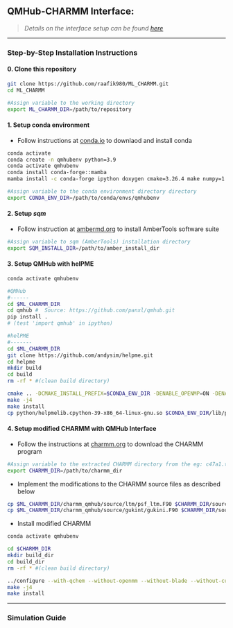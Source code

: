 ## QMHub-CHARMM Interface:
> *Details on the interface setup can be found [here](https://raafik980.github.io/posts/charmm-python-interfacer/)*

- - -

### Step-by-Step Installation Instructions


#### 0. Clone this repository
```bash
git clone https://github.com/raafik980/ML_CHARMM.git
cd ML_CHARMM

#Assign variable to the working directory
export ML_CHARMM_DIR=/path/to/repository
```

#### 1. Setup conda environment
- Follow instructions at [conda.io](https://docs.conda.io/projects/conda/en/latest/index.html) to downlaod and install  conda

```bash
conda activate
conda create -n qmhubenv python=3.9
conda activate qmhubenv
conda install conda-forge::mamba
mamba install -c conda-forge ipython doxygen cmake=3.26.4 make numpy=1.23.4 scipy=1.9.3 mkl gawk pybind11 pytorch pytorch-lightning matplotlib mdanalysis multiprocess tqdm

#Assign variable to the conda environment directory directory
export CONDA_ENV_DIR=/path/to/conda/envs/qmhubenv
```

#### 2. Setup *sqm*
- Follow instruction at [ambermd.org](https://ambermd.org/AmberTools.php) to install AmberTools software suite

```bash
#Assign variable to sqm (AmberTools) installation directory
export SQM_INSTALL_DIR=/path/to/amber_install_dir
```

#### 3. Setup QMHub with helPME
```bash
conda activate qmhubenv

#QMHub
#------
cd $ML_CHARMM_DIR
cd qmhub #  Source: https://github.com/panxl/qmhub.git
pip install .
# (test 'import qmhub' in ipython)

#helPME
#-------
cd $ML_CHARMM_DIR
git clone https://github.com/andysim/helpme.git
cd helpme
mkdir build
cd build
rm -rf * #(clean build directory)

cmake .. -DCMAKE_INSTALL_PREFIX=$CONDA_ENV_DIR -DENABLE_OPENMP=ON -DENABLE_MPI=OFF
make -j4
make install
cp python/helpmelib.cpython-39-x86_64-linux-gnu.so $CONDA_ENV_DIR/lib/python3.9/site-packages/qmhub
```

#### 4. Setup modified CHARMM with QMHub Interface
- Follow the instructions at [charmm.org](https://academiccharmm.org/) to download the CHARMM program
```bash
#Assign variable to the extracted CHARMM directory from the eg: c47a1.tar.gz
export CHARMM_DIR=/path/to/charmm_dir
```
- Implement the modifications to the CHARMM source files as described below
```bash
cp $ML_CHARMM_DIR/charmm_qmhub/source/ltm/psf_ltm.F90 $CHARMM_DIR/source/ltm
cp $ML_CHARMM_DIR/charmm_qmhub/source/gukint/gukini.F90 $CHARMM_DIR/source/gukint
```
- Install modified CHARMM
```bash
conda activate qmhubenv

cd $CHARMM_DIR
mkdir build_dir
cd build_dir
rm -rf * #(clean build directory)

../configure --with-qchem --without-openmm --without-blade --without-cuda --prefix=../charmm_install_dir
make -j4
make install
```

- - -

### Simulation Guide


